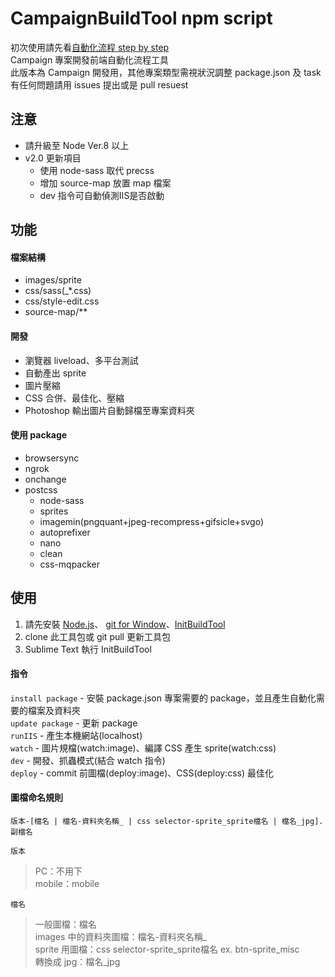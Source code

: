 CampaignBuildTool npm script
======================================================================
初次使用請先看[自動化流程 step by step](https://hackmd.io/s/S1ohqCzN)  
Campaign 專案開發前端自動化流程工具  
此版本為 Campaign 開發用，其他專案類型需視狀況調整 package.json 及 task  
有任何問題請用 issues 提出或是 pull resuest

## 注意
- 請升級至 Node Ver.8 以上
- v2.0 更新項目
    - 使用 node-sass 取代 precss
    - 增加 source-map 放置 map 檔案
    - dev 指令可自動偵測IIS是否啟動

## 功能
#### 檔案結構
- images/sprite
- css/sass(_*.css)
- css/style-edit.css
- source-map/**

#### 開發
- 瀏覽器 liveload、多平台測試
- 自動產出 sprite
- 圖片壓縮
- CSS 合併、最佳化、壓縮
- Photoshop 輸出圖片自動歸檔至專案資料夾

#### 使用 package
* browsersync
* ngrok
* onchange
* postcss
    - node-sass
	- sprites
	- imagemin(pngquant+jpeg-recompress+gifsicle+svgo)
	- autoprefixer
	- nano
	- clean
	- css-mqpacker

## 使用
1. 請先安裝 [Node.js][d51f406f]、 [git for Window][2502918c]、[InitBuildTool][3]
2. clone 此工具包或 git pull 更新工具包
3. Sublime Text 執行 InitBuildTool

[d51f406f]: https://nodejs.org/en/ "Node.js"
[2502918c]: https://git-scm.com/ "git for Window"
[3]: https://github.com/isobartw-dev/InitBuildTool "InitBuildTool"

#### 指令
```install package``` - 安裝 package.json 專案需要的 package，並且產生自動化需要的檔案及資料夾  
```update package``` - 更新 package  
```runIIS``` - 產生本機網站(localhost)  
```watch``` - 圖片規檔(watch:image)、編譯 CSS 產生 sprite(watch:css)  
```dev``` - 開發、抓蟲模式(結合 watch 指令)  
```deploy``` - commit 前圖檔(deploy:image)、CSS(deploy:css) 最佳化  

#### 圖檔命名規則
```
版本-[檔名 | 檔名-資料夾名稱_ | css selector-sprite_sprite檔名 | 檔名_jpg].副檔名 
```  
``
版本
``  
>PC：不用下  
>mobile：mobile  

``檔名``
>一般圖檔：檔名  
>images 中的資料夾圖檔：檔名-資料夾名稱_  
>sprite 用圖檔：css selector-sprite_sprite檔名 ex. btn-sprite_misc  
>轉換成 jpg：檔名_jpg
